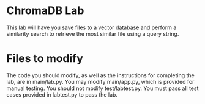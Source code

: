 # ChromaDB Lab
This lab will have you save files to a vector database and perform a similarity search
to retrieve the most similar file using a query string.

# Files to modify
The code you should modify, as well as the instructions for completing the lab, are
in main/lab.py.
You may modify main/app.py, which is provided for manual testing.
You should not modify test/labtest.py. You must pass all test cases provided in labtest.py
to pass the lab.